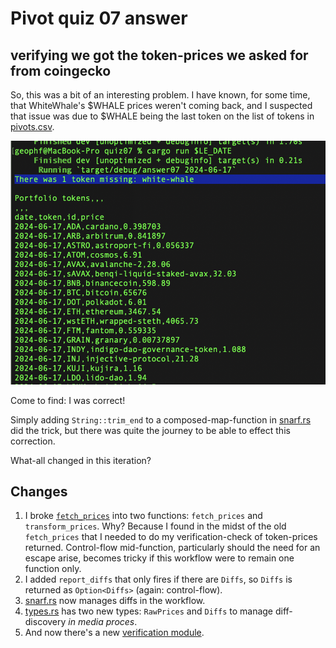 # Pivot quiz 07 answer

## verifying we got the token-prices we asked for from coingecko

So, this was a bit of an interesting problem. I have known, for some time,
that WhiteWhale's $WHALE prices weren't coming back, and I suspected that issue
was due to $WHALE being the last token on the list of tokens in
[pivots.csv](../../../data-files/csv/pivots.csv).

![Missing $WHALE](imgs/missing-WHALE.png)

Come to find: I was correct!

Simply adding `String::trim_end` to a composed-map-function in
[snarf.rs](../../swerve/snarf.rs#L25) did the trick, but there was quite the
journey to be able to effect this correction.

What-all changed in this iteration?

## Changes

1. I broke [`fetch_prices`](../../swerve/fetch_prices.rs#L35) into two 
functions: `fetch_prices` and `transform_prices`. Why? Because I found in the
midst of the old `fetch_prices` that I needed to do my verification-check of
token-prices returned. Control-flow mid-function, particularly should the need
for an escape arise, becomes tricky if this workflow were to remain one 
function only.
2. I added `report_diffs` that only fires if there are `Diffs`, so `Diffs` is
returned as `Option<Diffs>` (again: control-flow).
3. [snarf.rs](../../swerve/snarf.rs#L40) now manages diffs in the workflow.
4. [types.rs](../../swerve/types.rs) has two new types: `RawPrices` and `Diffs`
to manage diff-discovery _in media proces_.
5. And now there's a new [verification module](../../swerve/verify.rs).

